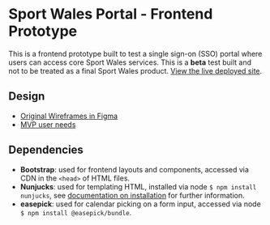 # Sport Wales Portal - Frontend Prototype

This is a frontend prototype built to test a single sign-on (SSO) portal where users can access core Sport Wales services. This is a **beta** test built and not to be treated as a final Sport Wales product. [View the live deployed site](https://anselmpowell.github.io/single-portal-prototype/).

## Design

- [Original Wireframes in Figma](https://www.figma.com/file/TMNEWt8mlljlyOrwQ80acb/Wireframe-prototype-for-business-case-Discovery?type=design&node-id=1%3A6846&mode=design&t=IiXuUYJ9I5UhaS8g-1)
- [MVP user needs](https://www.figma.com/file/qv2eXEJTCUV92ngjrsWpqc/User-needs-%26-MVP-features?type=design&node-id=0%3A1&mode=design&t=1t5za32FDOWMOjhu-1)

## Dependencies
- **Bootstrap**: used for frontend layouts and components, accessed via CDN in the ```<head>``` of HTML files.
- **Nunjucks**: used for templating HTML, installed via node ```$ npm install nunjucks```, see [documentation on installation](https://github.com/AnselmPowell/single-portal-prototype/blob/main/docs/nunjucks.md) for further information.
- **easepick**: used for calendar picking on a form input, accessed via node ```$ npm install @easepick/bundle```.
